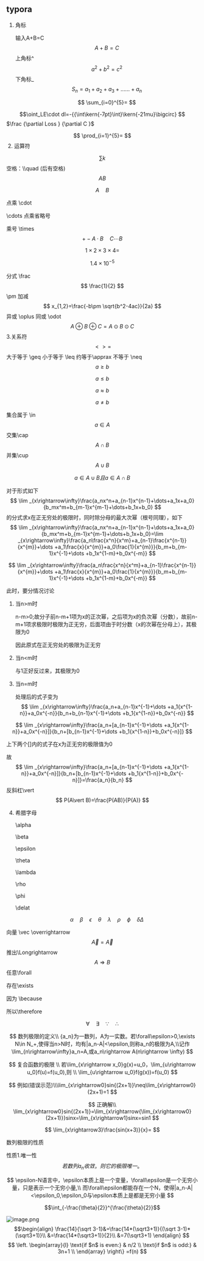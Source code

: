 ## typora

1. 角标

   输入A+B=C
   $$
   A+B=C
   $$
   上角标^
   $$
   a^2+b^2=c^2
   $$
   下角标_
   $$
   S_n=a_1+a_2+a_3+……+a_n
   $$

   $$
   \sum_{i=0}^{5}=
   $$

   
$$\oint_LE\cdot dl=-{{\int\kern{-7pt}\int}\kern{-21mu}\bigcirc}
$$
$\frac {\partial Loss } {\partial C }$

$$
\prod_{i=1}^{5}=
$$
​	2. 运算符


$$
\sum k
$$
空格：\\\quad (后有空格)
$$
A   B
$$

$$
A\quad B
$$



点乘 \cdot 

\cdots 点乘省略号 

乘号 \times
$$
+-
A\cdot B \quad     C\cdots B
$$

$$
1\times2\times3\times4=
$$

$$
1.4\times10^{-5}
$$

分式 \frac
$$
\frac{1}{2}
$$
\pm 加减
$$
x_{1,2}=\frac{-b\pm \sqrt{b^2-4ac}}{2a}
$$
 异或 \oplus    同或 \odot
$$
A\oplus B \oplus C=A\odot B\odot C
$$
3.关系符
$$
<>=
$$
大于等于 \geq  小于等于 \leq   约等于\apprax  不等于 \neq
$$
a\geq b
$$

$$
a\leq b
$$

$$
a\approx b
$$

$$
a\neq b
$$

集合属于 \in
$$
a\in A
$$
交集\cap
$$
A\cap B
$$
并集\cup
$$
A\cup B
$$

$$
a\in A\cup B且a\in A\cap B
$$

对于形式如下
$$
\lim _{x\rightarrow\infty}\frac{a_nx^n+a_{n-1}x^{n-1}+\dots+a_1x+a_0}{b_mx^m+b_{m-1}x^{m-1}+\dots+b_1x+b_0}
$$
的分式求x在正无穷处的极限时，同时除分母的最大次幂（根号同理），如下
$$
\lim _{x\rightarrow\infty}\frac{a_nx^n+a_{n-1}x^{n-1}+\dots+a_1x+a_0}{b_mx^m+b_{m-1}x^{m-1}+\dots+b_1x+b_0}=\lim _{x\rightarrow\infty}\frac{a_n\frac{x^n}{x^m}+a_{n-1}\frac{x^{n-1}}{x^{m}}+\dots +a_1\frac{x}{x^{m}}+a_0\frac{1}{x^{m}}}{b_m+b_{m-1}x^{-1}+\dots +b_1x^{1-m}+b_0x^{-m}}
$$

$$
\lim _{x\rightarrow\infty}\frac{a_n\frac{x^n}{x^m}+a_{n-1}\frac{x^{n-1}}{x^{m}}+\dots +a_1\frac{x}{x^{m}}+a_0\frac{1}{x^{m}}}{b_m+b_{m-1}x^{-1}+\dots +b_1x^{1-m}+b_0x^{-m}}
$$



此时，要分情况讨论

1. 当n>m时

   n-m>0;故分子前n-m+1项为x的正次幂，之后项为x的负次幂（分数），故前n-m+1项求极限时极限为正无穷，后面项由于时分数（x的次幂在分母上），其极限为0

   因此原式在正无穷处的极限为正无穷

2. 当n<m时

   与1正好反过来，其极限为0

3. 当n=m时

   处理后的式子变为
   $$
   \lim _{x\rightarrow\infty}\frac{a_n+a_{n-1}x^{-1}+\dots +a_1{x^{1-n}}+a_0x^{-n}}{b_n+b_{n-1}x^{-1}+\dots +b_1{x^{1-n}}+b_0x^{-n}}
   $$
   

$$
\lim _{x\rightarrow\infty}\frac{a_n+[a_{n-1}x^{-1}+\dots +a_1{x^{1-n}}+a_0x^{-n}]}{b_n+[b_{n-1}x^{-1}+\dots +b_1{x^{1-n}}+b_0x^{-n}]}
$$

上下两个[]内的式子在x为正无穷的极限值为0

故
$$
\lim _{x\rightarrow\infty}\frac{a_n+[a_{n-1}x^{-1}+\dots +a_1{x^{1-n}}+a_0x^{-n}]}{b_n+[b_{n-1}x^{-1}+\dots +b_1{x^{1-n}}+b_0x^{-n}]}=\frac{a_n}{b_n}
$$
反斜杠\vert
$$
P(A\vert B)=\frac{P(AB)}{P(A)}
$$

4. 希腊字母

   \alpha

   \beta

   \epsilon

   \theta

   \lambda

   \rho

   \phi

   \delat

   

   
   $$
   \alpha\quad  \beta\quad  \epsilon\quad  \theta \quad  \lambda \quad \rho \quad \phi\quad \delta \Delta
   $$
   

向量 \vec \overrightarrow
$$
\vec{A}=\overrightarrow{A}
$$
推出\Longrightarrow
$$
A\Longrightarrow{B}
$$
任意\forall

存在\exists

因为 \because

所以\therefore




$$
\forall\quad \exists\quad \because \quad \therefore
$$

$$
数列极限的定义\\
{a_n}为一数列，A为一实数。若\forall\epsilon>0,\exists N\in N_+,使得当n>N时，均有|a_n-A|<\epsilon,则称a_n的极限为A,\\记作\lim_{n\rightarrow\infty}a_n=A,或a_n\rightarrow A(n\rightarrow \infty)
$$


$$
复合函数的极限
\\
若\lim_{x\rightarrow x_0}g(x)=u_0，\lim_{u\rightarrow u_0}f(u)=f(u_0),则
\\
\lim_{u\rightarrow u_0}f(g(x))=f(u_0)
$$

$$
例如(错误示范)\\\lim_{x\rightarrow0}sin{(2x+1)}\neq\lim_{x\rightarrow0}(2x+1)=1
$$

$$
正确解\\
\lim_{x\rightarrow0}sin{(2x+1)}=\lim_{x\rightarrow{\lim_{x\rightarrow0}(2x+1)}}sinx=\lim_{x\rightarrow1}sinx=sin1
$$

$$
\lim_{x\rightarrow3}\frac{sin(x+3)}{x}=
$$

数列极限的性质

性质1.唯一性
$$
若数列{a_n}收敛，则它的极限唯一。
$$

$$
\epsilon-N语言中，\epsilon本质上是一个变量，\forall\epsilon是一个无穷小量，只是表示一个无穷小量,\\
而\forall\epsilon都能存在一个N，使得|a_n-A|<\epsilon_0,\epsilon_0与\epsilon本质上是都是无穷小量
$$

$$\int_{-\frac{\theta}{2}}^{\frac{\theta}{2}}$$

![image.png](https://yaaame-1317851743.cos.ap-beijing.myqcloud.com/undefinedPasted%20image%2020230117184804.png)
$$\begin{align}
\frac{14}{\sqrt 3-1}&=\frac{14*(\sqrt3+1)}{(\sqrt 3-1)*(\sqrt3+1)}\\
&=\frac{14*(\sqrt3+1)}{2}\\
&=7(\sqrt3+1)
\end{align}
$$
$$
    \left.
        \begin{array}{l}
            \text{if $n$ is even:} & n/2 \\
            \text{if $n$ is odd:} & 3n+1 \\
        \end{array}
    \right\}
    =f(n)
$$
